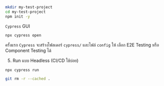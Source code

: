 ``` bash
mkdir my-test-project
cd my-test-project
npm init -y
```

`Cypress` GUI
``` bash
npx cypress open
```
ครั้งแรก `Cypress` จะสร้างโฟลเดอร์ `cypress/` และไฟล์ `config` ให้
เลือก E2E Testing หรือ Component Testing ได้


5. Run แบบ Headless (CI/CD ใช้บ่อย)
``` bash
npx cypress run

git rm -r --cached .
```